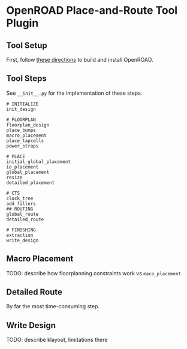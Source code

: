 OpenROAD Place-and-Route Tool Plugin
====================================


Tool Setup
----------

First, follow [these directions](https://github.com/The-OpenROAD-Project/OpenROAD#build) to build and install OpenROAD.



Tool Steps
----------

See ``__init__.py`` for the implementation of these steps.

    # INITIALIZE
    init_design
    
    # FLOORPLAN
    floorplan_design
    place_bumps
    macro_placement
    place_tapcells 
    power_straps 
   
    # PLACE
    initial_global_placement
    io_placement
    global_placement
    resize
    detailed_placement
    
    # CTS
    clock_tree
    add_fillers 
    ## ROUTING
    global_route
    detailed_route
    
    # FINISHING
    extraction
    write_design



Macro Placement
---------------

TODO: describe how floorplanning constraints work vs ``maco_placement``


Detailed Route
--------------
By far the most time-consuming step.


Write Design
------------
TODO: describe klayout, limitations there

